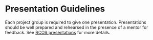 # Presentation Guidelines

Each project group is required to give one presentation. Presentations should be well prepared and rehearsed in the presence of a mentor for feedback. See [RCOS presentations](http://rcos.github.io/intro/presentations#/) for more details.